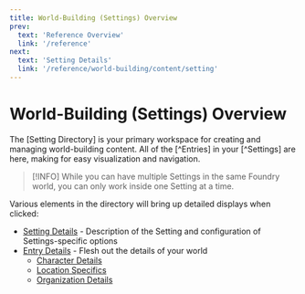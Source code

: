 ```yaml
---
title: World-Building (Settings) Overview
prev: 
  text: 'Reference Overview'
  link: '/reference'
next: 
  text: 'Setting Details'
  link: '/reference/world-building/content/setting'
---
```

# World-Building (Settings) Overview

The [Setting Directory] is your primary workspace for creating and managing world-building content. All of the [^Entries] in your [^Settings] are here, making for easy visualization and navigation.

>[!INFO]
> While you can have multiple Settings in the same Foundry world, you can only work inside one Setting at a time.

Various elements in the directory will bring up detailed displays when clicked:
* [Setting Details](./content/setting) - Description of the Setting and configuration of Settings-specific options
* [Entry Details](./content/entry) - Flesh out the details of your world
    * [Character Details](./content/character)
    * [Location Specifics](./content/location)
    * [Organization Details](./content/organization)


